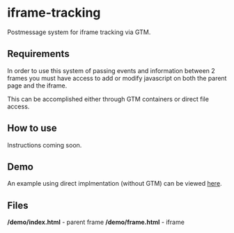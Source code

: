 # iframe-tracking
Postmessage system for iframe tracking via GTM.

## Requirements
In order to use this system of passing events and information between 2 frames you must have access to add or modify javascript on both the parent page and the iframe. 

This can be accomplished either through GTM containers or direct file access. 

## How to use

Instructions coming soon.


## Demo

An example using direct implmentation (without GTM) can be viewed [here](#).

## Files

**/demo/index.html** - parent frame
**/demo/frame.html** - iframe


